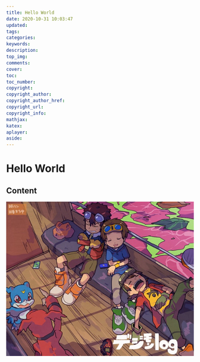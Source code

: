 ```yaml
---
title: Hello World
date: 2020-10-31 10:03:47
updated:
tags:
categories:
keywords:
description:
top_img:
comments:
cover:
toc:
toc_number:
copyright:
copyright_author:
copyright_author_href:
copyright_url:
copyright_info:
mathjax:
katex:
aplayer:
aside:
---
```


# Hello World

## Content

![](hello_world/1.jpg)

